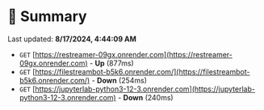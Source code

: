 # 📖 Summary
Last updated: **8/17/2024, 4:44:09 AM**

- `GET` [https://restreamer-09gx.onrender.com](https://restreamer-09gx.onrender.com) - **Up** (877ms)
- `GET` [https://filestreambot-b5k6.onrender.com/](https://filestreambot-b5k6.onrender.com/) - **Down** (254ms)
- `GET` [https://jupyterlab-python3-12-3.onrender.com](https://jupyterlab-python3-12-3.onrender.com) - **Down** (240ms)

